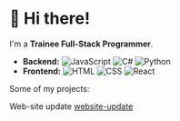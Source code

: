 # 👋 Hi there!

I'm a **Trainee Full-Stack Programmer**.

- **Backend:** ![JavaScript](https://img.shields.io/badge/-JavaScript-090909?style=for-the-badge&logo=JavaScript) ![C#](https://img.shields.io/badge/-C%23-090909?style=for-the-badge&logo=sharp&logoColor=6a1677) ![Python](https://img.shields.io/badge/-Python-090909?style=for-the-badge&logo=python)
- **Frontend:** ![HTML](https://img.shields.io/badge/-HTML-090909?style=for-the-badge&logo=html5) ![CSS](https://img.shields.io/badge/-CSS-090909?style=for-the-badge&logo=css&logoColor=663399) ![React](https://img.shields.io/badge/-React-090909?style=for-the-badge&logo=react)

Some of my projects:

Web-site update [website-update](https://github.com/nn471/website-update)
